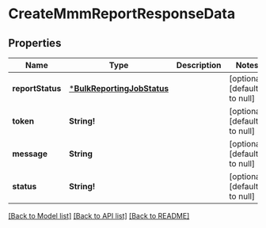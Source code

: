 # CreateMmmReportResponseData

## Properties
Name | Type | Description | Notes
------------ | ------------- | ------------- | -------------
**reportStatus** | [***BulkReportingJobStatus**](BulkReportingJobStatus.md) |  | [optional] [default to null]
**token** | **String!** |  | [optional] [default to null]
**message** | **String** |  | [optional] [default to null]
**status** | **String!** |  | [optional] [default to null]

[[Back to Model list]](../README.md#documentation-for-models) [[Back to API list]](../README.md#documentation-for-api-endpoints) [[Back to README]](../README.md)


